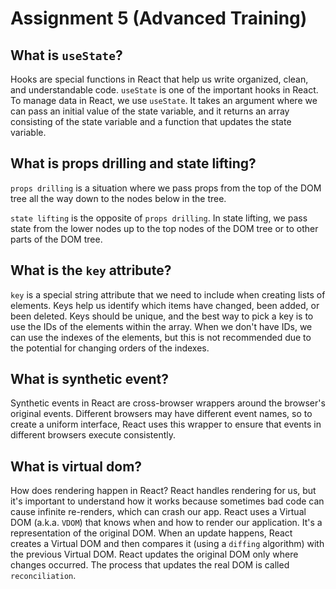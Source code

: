 # Assignment 5 (Advanced Training)

## What is `useState`?

Hooks are special functions in React that help us write organized, clean, and understandable code. `useState` is one of the important hooks in React. To manage data in React, we use `useState`. It takes an argument where we can pass an initial value of the state variable, and it returns an array consisting of the state variable and a function that updates the state variable.

## What is props drilling and state lifting?

`props drilling` is a situation where we pass props from the top of the DOM tree all the way down to the nodes below in the tree.

`state lifting` is the opposite of `props drilling`. In state lifting, we pass state from the lower nodes up to the top nodes of the DOM tree or to other parts of the DOM tree.

## What is the `key` attribute?

`key` is a special string attribute that we need to include when creating lists of elements. Keys help us identify which items have changed, been added, or been deleted. Keys should be unique, and the best way to pick a key is to use the IDs of the elements within the array. When we don't have IDs, we can use the indexes of the elements, but this is not recommended due to the potential for changing orders of the indexes.

## What is synthetic event?

Synthetic events in React are cross-browser wrappers around the browser's original events. Different browsers may have different event names, so to create a uniform interface, React uses this wrapper to ensure that events in different browsers execute consistently.

## What is virtual dom?

How does rendering happen in React? React handles rendering for us, but it's important to understand how it works because sometimes bad code can cause infinite re-renders, which can crash our app. React uses a Virtual DOM (a.k.a. `VDOM`) that knows when and how to render our application. It's a representation of the original DOM. When an update happens, React creates a Virtual DOM and then compares it (using a `diffing` algorithm) with the previous Virtual DOM. React updates the original DOM only where changes occurred. The process that updates the real DOM is called `reconciliation`.
